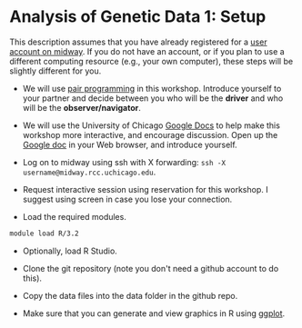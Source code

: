 # Analysis of Genetic Data 1: Setup

This description assumes that you have already registered for a
[user account on
midway](http://rcc.uchicago.edu/getting-started/request-account). If
you do not have an account, or if you plan to use a different
computing resource (e.g., your own computer), these steps will be
slightly different for you.

+ We will use
  [pair programming](http://dx.doi.org/10.1145/2492007.2492020) in
  this workshop. Introduce yourself to your partner and decide between
  you who will be the **driver** and who will be the
  **observer/navigator**.

+ We will use the University of Chicago
  [Google Docs](http://gdocs.uchicago.edu) to help make this workshop
  more interactive, and encourage discussion. Open up the
  [Google doc](http://tinyurl.com/h8y6p9p) in your Web browser, and
  introduce yourself.

+ Log on to midway using ssh with X forwarding:
  `ssh -X username@midway.rcc.uchicago.edu`.

+ Request interactive session using reservation for this workshop. I
  suggest using screen in case you lose your connection.

+ Load the required modules.
  
```bash
module load R/3.2
```
  
+ Optionally, load R Studio.

+ Clone the git repository (note you don't need a github account to do
  this).

+ Copy the data files into the data folder in the github repo.

+ Make sure that you can generate and view graphics in R using
  [ggplot](http://ggplot2.org).
